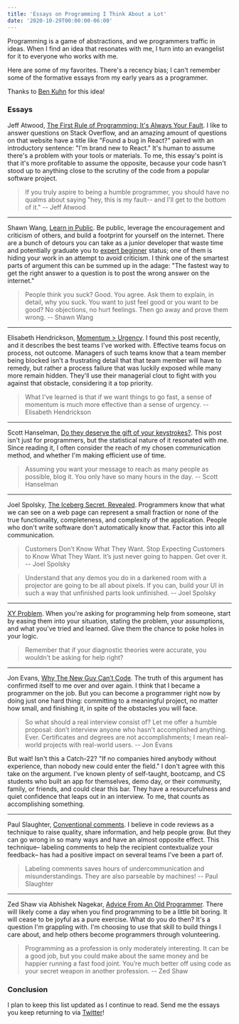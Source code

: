 ```yaml
---
title: 'Essays on Programming I Think About a Lot'
date: '2020-10-29T00:00:00-06:00'
---
```


Programming is a game of abstractions, and we programmers traffic in ideas.
When I find an idea that resonates with me, I turn into an evangelist for it to
everyone who works with me.

Here are some of my favorites. There's a recency bias; I can't remember some of
the formative essays from my early years as a programmer. 

Thanks to [Ben Kuhn](https://www.benkuhn.net/progessays/) for this idea!

### Essays

Jeff Atwood, [The First Rule of Programming: It's Always Your Fault][atwood]. I
like to answer questions on Stack Overflow, and an amazing amount of questions
on that website have a title like "Found a bug in React?" paired with an
introductory sentence: "I'm brand new to React." It's human to assume there's a
problem with your tools or materials. To me, this essay's point is that it's
more profitable to assume the opposite, because your code hasn't stood up to
anything close to the scrutiny of the code from a popular software project.

> If you truly aspire to being a humble programmer, you should have no qualms
about saying "hey, this is my fault-- and I'll get to the bottom of it."
-- Jeff Atwood

---

Shawn Wang, [Learn in Public][lip]. Be public, leverage the encouragement and
criticism of others, and build a footprint for yourself on the internet. There
are a bunch of detours you can take as a junior developer that waste time and
potentially graduate you to [expert beginner][expert-beginner] status; one of
them is hiding your work in an attempt to avoid criticism. I think one of the
smartest parts of argument this can be summed up in the adage: "The fastest way
to get the right answer to a question is to post the wrong answer on the
internet."

> People think you suck? Good. You agree. Ask them to explain, in detail, why
you suck. You want to just feel good or you want to be good? No objections, no
hurt feelings. Then go away and prove them wrong.
-- Shawn Wang

---

Elisabeth Hendrickson, [Momentum >
Urgency](https://testobsessed.com/2020/02/momentum-urgency/). I found this post
recently, and it describes the best teams I've worked with. Effective teams
focus on process, not outcome. Managers of such teams know that a team member
being blocked isn't a frustrating detail that that team member will have to
remedy, but rather a process failure that was luckily exposed while many more
remain hidden. They'll use their managerial clout to fight with you against
that obstacle, considering it a top priority.

> What I've learned is that if we want things to go fast, a sense of momentum
is much more effective than a sense of urgency.
-- Elisabeth Hendrickson

---

Scott Hanselman, [Do they deserve the gift of your
keystrokes?](https://www.hanselman.com/blog/do-they-deserve-the-gift-of-your-keystrokes).
This post isn't just for programmers, but the statistical nature of it
resonated with me. Since reading it, I often consider the reach of my chosen
communication method, and whether I'm making efficient use of time.

> Assuming you want your message to reach as many people as possible, blog it. You only have so many hours in the day.
-- Scott Hanselman

---

Joel Spolsky, [The Iceberg Secret,
Revealed](https://www.joelonsoftware.com/2002/02/13/the-iceberg-secret-revealed/).
Programmers know that what we can see on a web page can represent a small
fraction or none of the true functionality, completeness, and complexity of the
application. People who don't write software don't automatically know that.
Factor this into all communication.

>  Customers Don’t Know What They Want. Stop Expecting Customers to Know What
They Want. It’s just never going to happen. Get over it.
-- Joel Spolsky

> Understand that any demos you do in a darkened room with a projector are
going to be all about pixels. If you can, build your UI in such a way that
unfinished parts look unfinished.
-- Joel Spolsky

---

[XY Problem](http://xyproblem.info/). When you're asking for programming help
from someone, start by easing them into your situation, stating the problem,
your assumptions, and what you've tried and learned. Give them the chance to
poke holes in your logic.

> Remember that if your diagnostic theories were accurate, you wouldn't be asking for help right?

---

Jon Evans, [Why The New Guy Can’t
Code](https://techcrunch.com/2011/05/07/why-the-new-guy-cant-code/). The truth
of this argument has confirmed itself to me over and over again. I think that I
became a programmer on the job. But you can become a programmer right now by
doing just one hard thing: committing to a meaningful project, no matter how
small, and finishing it, in spite of the obstacles you will face.

> So what should a real interview consist of? Let me offer a humble proposal:
don’t interview anyone who hasn't accomplished anything. Ever. Certificates and
degrees are not accomplishments; I mean real-world projects with real-world
users.
-- Jon Evans

But wait! Isn't this a Catch-22? "If no companies hired anybody without
experience, than nobody new could enter the field." I don't agree with this
take on the argument. I've known plenty of self-taught, bootcamp, and CS
students who built an app for themselves, demo day, or their community, family,
or friends, and could clear this bar. They have a resourcefulness and quiet
confidence that leaps out in an interview. To me, that counts as accomplishing
something.

---

Paul Slaughter, [Conventional comments](https://conventionalcomments.org/). I
believe in code reviews as a technique to raise quality, share information, and
help people grow. But they can go wrong in so many ways and have an almost
opposite effect. This technique– labeling comments to help the recipient
contextualize your feedback– has had a positive impact on several teams I've
been a part of.

> Labeling comments saves hours of undercommunication and misunderstandings.
They are also parseable by machines!
-- Paul Slaughter

---

Zed Shaw via Abhishek Nagekar, [Advice From An Old Programmer][zed]. There will
likely come a day when you find programming to be a little bit boring. It will
cease to be joyful as a pure exercise. What do you do then? It's a question I'm
grappling with. I'm choosing to use that skill to build things I care about,
and help others become programmers through volunteering.

> Programming as a profession is only moderately interesting. It can be a good
job, but you could make about the same money and be happier running a fast food
joint. You’re much better off using code as your secret weapon in another
profession.
-- Zed Shaw

<!-- TODO -->
<!-- Dan McKinley, [Choose Boring Technology](https://mcfunley.com/choose-boring-technology) -->
<!-- Kent C. Dodds, [AHA Programming](https://kentcdodds.com/blog/aha-programming). -->

### Conclusion

I plan to keep this list updated as I continue to read. Send me the essays you
keep returning to via [Twitter][twitter]!

[atwood]: https://blog.codinghorror.com/the-first-rule-of-programming-its-always-your-fault/
[expert-beginner]: https://daedtech.com/how-developers-stop-learning-rise-of-the-expert-beginner/
[lip]: https://www.swyx.io/writing/learn-in-public/
[twitter]: https://twitter.com/jwworth
[zed]: https://www.nagekar.com/2018/06/advice-from-an-old-programmer-zed-shaw.html
